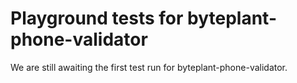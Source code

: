 # Playground tests for byteplant-phone-validator
We are still awaiting the first test run for byteplant-phone-validator.
